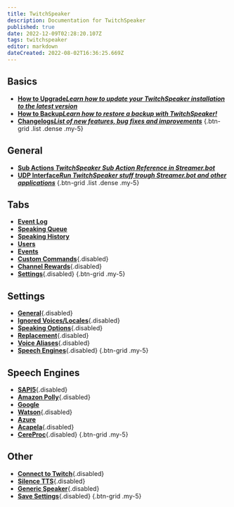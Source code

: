 ```yaml
---
title: TwitchSpeaker
description: Documentation for TwitchSpeaker
published: true
date: 2022-12-09T02:28:20.107Z
tags: twitchspeaker
editor: markdown
dateCreated: 2022-08-02T16:36:25.669Z
---
```


## Basics
- [<i class="mdi mdi-arrow-collapse-up text--twitch"></i>**How to Upgrade*Learn how to update your TwitchSpeaker installation to the latest version***](/TwitchSpeaker/Update)
- [<i class="mdi mdi-floppy text--twitch"></i>**How to Backup*Learn how to restore a backup with TwitchSpeaker!***](/TwitchSpeaker/Backup)
- [<i class="mdi mdi-update text--twitch"></i>**Changelogs*List of new features, bug fixes and improvements***](/TwitchSpeaker/Changelogs)
{.btn-grid .list .dense .my-5}

## General
- [<i class="mdi mdi-lightning-bolt-outline text--twitch"></i>**Sub Actions *TwitchSpeaker Sub Action Reference in Streamer.bot***](/Sub-Actions/TwitchSpeaker)
- [<i class="mdi mdi-application text--twitch"></i>**UDP Interface*Run TwitchSpeaker stuff trough Streamer.bot and other applications***](/TwitchSpeaker/General/UDP-Interface)
{.btn-grid .list .dense .my-5}

## Tabs
- [<i class="mdi mdi-clock text--twitch"></i>**Event Log**](/TwitchSpeaker/Event-Log)
- [<i class="mdi mdi-human-queue text--twitch"></i>**Speaking Queue**](/TwitchSpeaker/Speaking-Queue)
- [<i class="mdi mdi-history text--twitch"></i>**Speaking History**](/TwitchSpeaker/Speaking-History)
- [<i class="mdi mdi-account text--twitch"></i>**Users**](/TwitchSpeaker/Users)
- [<i class="mdi mdi-clock mdi-flip-h text--twitch"></i>**Events**](/TwitchSpeaker/Events)
- [<i class="mdi mdi-exclamation-thick text--twitch"></i>**Custom Commands**](/TwitchSpeaker/Tabs/Custom-Commands){.disabled}
- [<i class="mdi mdi-adjust text--twitch"></i>**Channel Rewards**](/TwitchSpeaker/Tabs/Channel-Rewards){.disabled}
- [<i class="mdi mdi-cog text--twitch"></i>**Settings**](/TwitchSpeaker/Tabs/Settings){.disabled}
{.btn-grid .my-5}

## Settings
- [<i class="mdi mdi-format-align-center text--twitch"></i>**General**](/TwitchSpeaker/General/UDP-Interface){.disabled}
- [<i class="mdi mdi-close-thick text--twitch"></i>**Ignored Voices/Locales**](/TwitchSpeaker/Tabs/Settings/Ignored-Voices-Locales){.disabled}
- [<i class="mdi mdi-format-list-numbered text--twitch"></i>**Speaking Options**](/TwitchSpeaker/Tabs/Settings/Speaking-Options){.disabled}
- [<i class="mdi mdi-content-cut text--twitch"></i>**Replacement**](/TwitchSpeaker/Tabs/Settings/Replacement){.disabled}
- [<i class="mdi mdi-account-voice text--twitch"></i>**Voice Aliases**](/TwitchSpeaker/Tabs/Settings/Voice-Aliases){.disabled}
- [<i class="mdi mdi-microphone text--twitch"></i>**Speech Engines**](/TwitchSpeaker/Tabs/Settings/Speech-Engines){.disabled}
{.btn-grid .my-5}

## Speech Engines
- [<i class="mdi mdi-microsoft theme--dark"></i>**SAPI5**](/TwitchSpeaker/Tabs/Settings/Speech-Engines/SAPI5){.disabled}
- [<i class="mdi mdi-amazon theme--dark"></i>**Amazon Polly**](/TwitchSpeaker/Tabs/Settings/Speech-Engines/Amazon-Polly){.disabled}
- [<i class="mdi mdi-google theme--dark"></i>**Google**](/TwitchSpeaker/Tabs/Settings/Speech-Engines/Google)
- [<i class="mdi mdi-microphone theme--dark"></i>**Watson**](/TwitchSpeaker/Tabs/Settings/Speech-Engines/Watson){.disabled}
- [<i class="mdi mdi-microsoft-azure theme--dark"></i>**Azure**](/TwitchSpeaker/Tabs/Settings/Speech-Engines/Azure)
- [<i class="mdi mdi-microphone theme--dark"></i>**Acapela**](/TwitchSpeaker/Tabs/Settings/Speech-Engines/Acapela){.disabled}
- [<i class="mdi mdi-microphone theme--dark"></i>**CereProc**](/TwitchSpeaker/Tabs/Settings/Speech-Engines/CereProc){.disabled}
{.btn-grid .my-5}

## Other
- [<i class="mdi mdi-transit-connection-variant text--twitch"></i>**Connect to Twitch**](/TwitchSpeaker/Connect-to-Twitch){.disabled}
- [<i class="mdi mdi-volume-mute text--twitch"></i>**Silence TTS**](/TwitchSpeaker/Pages/Settings/Silence-TTS){.disabled}
- [<i class="mdi mdi-speaker text--twitch"></i>**Generic Speaker**](/TwitchSpeaker/Pages/Settings/Generic-Speaker){.disabled}
- [<i class="mdi mdi-cog text--twitch"></i>**Save Settings**](/TwitchSpeaker/Pages/Settings/Save-Settings){.disabled}
{.btn-grid .my-5}